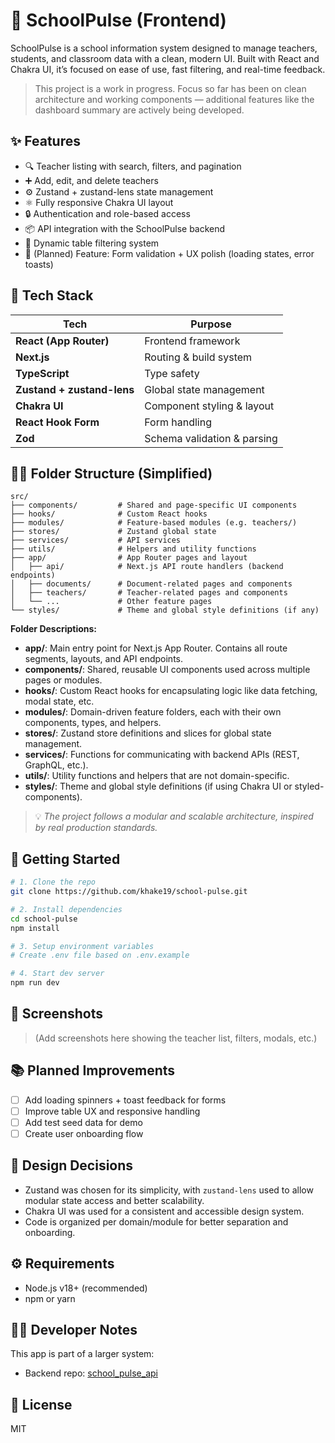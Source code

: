 # 🏫 SchoolPulse (Frontend)

SchoolPulse is a school information system designed to manage teachers, students, and classroom data with a clean, modern UI. Built with React and Chakra UI, it’s focused on ease of use, fast filtering, and real-time feedback.

> This project is a work in progress. Focus so far has been on clean architecture and working components — additional features like the dashboard summary are actively being developed.

## ✨ Features

- 🔍 Teacher listing with search, filters, and pagination
- ➕ Add, edit, and delete teachers
- ⚙️ Zustand + zustand-lens state management
- ⚛️ Fully responsive Chakra UI layout
- 🔒 Authentication and role-based access
- 📦 API integration with the SchoolPulse backend
- 📄 Dynamic table filtering system
- 🧪 (Planned) Feature: Form validation + UX polish (loading states, error toasts)

## 🧱 Tech Stack

| Tech                       | Purpose                     |
| -------------------------- | --------------------------- |
| **React (App Router)**     | Frontend framework          |
| **Next.js**                | Routing & build system      |
| **TypeScript**             | Type safety                 |
| **Zustand + zustand-lens** | Global state management     |
| **Chakra UI**              | Component styling & layout  |
| **React Hook Form**        | Form handling               |
| **Zod**                    | Schema validation & parsing |

## 🧑‍💻 Folder Structure (Simplified)

```
src/
├── components/         # Shared and page-specific UI components
├── hooks/              # Custom React hooks
├── modules/            # Feature-based modules (e.g. teachers/)
├── stores/             # Zustand global state
├── services/           # API services
├── utils/              # Helpers and utility functions
├── app/                # App Router pages and layout
│   ├── api/            # Next.js API route handlers (backend endpoints)
│   ├── documents/      # Document-related pages and components
│   ├── teachers/       # Teacher-related pages and components
│   └── ...             # Other feature pages
└── styles/             # Theme and global style definitions (if any)
```

**Folder Descriptions:**

- **app/**: Main entry point for Next.js App Router. Contains all route segments, layouts, and API endpoints.
- **components/**: Shared, reusable UI components used across multiple pages or modules.
- **hooks/**: Custom React hooks for encapsulating logic like data fetching, modal state, etc.
- **modules/**: Domain-driven feature folders, each with their own components, types, and helpers.
- **stores/**: Zustand store definitions and slices for global state management.
- **services/**: Functions for communicating with backend APIs (REST, GraphQL, etc.).
- **utils/**: Utility functions and helpers that are not domain-specific.
- **styles/**: Theme and global style definitions (if using Chakra UI or styled-components).

> 💡 _The project follows a modular and scalable architecture, inspired by real production standards._

## 🚀 Getting Started

```bash
# 1. Clone the repo
git clone https://github.com/khake19/school-pulse.git

# 2. Install dependencies
cd school-pulse
npm install

# 3. Setup environment variables
# Create .env file based on .env.example

# 4. Start dev server
npm run dev
```

## 📸 Screenshots

> (Add screenshots here showing the teacher list, filters, modals, etc.)

## 📚 Planned Improvements

- [ ] Add loading spinners + toast feedback for forms
- [ ] Improve table UX and responsive handling
- [ ] Add test seed data for demo
- [ ] Create user onboarding flow

## 🧠 Design Decisions

- Zustand was chosen for its simplicity, with `zustand-lens` used to allow modular state access and better scalability.
- Chakra UI was used for a consistent and accessible design system.
- Code is organized per domain/module for better separation and onboarding.

## ⚙️ Requirements

- Node.js v18+ (recommended)
- npm or yarn

## 👨‍🔧 Developer Notes

This app is part of a larger system:

- Backend repo: [school_pulse_api](https://github.com/khake19/school_pulse_api)

## 📝 License

MIT
